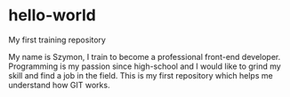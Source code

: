 # hello-world
My first training repository

My name is Szymon, I train to become a professional front-end developer. 
Programming is my passion since high-school and I would like to grind my skill and find a job in the field.
This is my first repository which helps me understand how GIT works.
